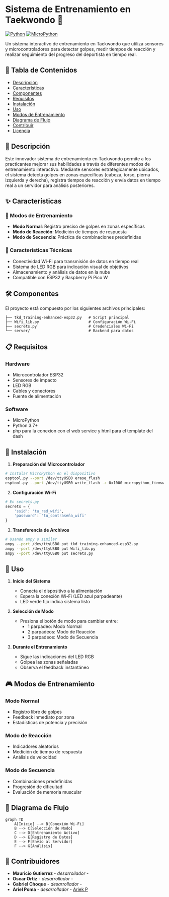 # Sistema de Entrenamiento en Taekwondo 🥋

[![Python](https://img.shields.io/badge/python-3.7+-blue.svg)](https://www.python.org/downloads/)
[![MicroPython](https://img.shields.io/badge/MicroPython-Compatible-green.svg)](https://micropython.org/)

Un sistema interactivo de entrenamiento en Taekwondo que utiliza sensores y microcontroladores para detectar golpes, medir tiempos de reacción y realizar seguimiento del progreso del deportista en tiempo real.

## 📝 Tabla de Contenidos

- [Descripción](#descripción)
- [Características](#características)
- [Componentes](#componentes)
- [Requisitos](#requisitos)
- [Instalación](#instalación)
- [Uso](#uso)
- [Modos de Entrenamiento](#modos-de-entrenamiento)
- [Diagrama de Flujo](#diagrama-de-flujo)
- [Contribuir](#contribuir)
- [Licencia](#licencia)

## 📖 Descripción

Este innovador sistema de entrenamiento en Taekwondo permite a los practicantes mejorar sus habilidades a través de diferentes modos de entrenamiento interactivo. Mediante sensores estratégicamente ubicados, el sistema detecta golpes en zonas específicas (cabeza, torso, pierna izquierda y derecha), registra tiempos de reacción y envía datos en tiempo real a un servidor para análisis posteriores.

## ✨ Características

### 🎯 Modos de Entrenamiento
- **Modo Normal**: Registro preciso de golpes en zonas específicas
- **Modo de Reacción**: Medición de tiempos de respuesta
- **Modo de Secuencia**: Práctica de combinaciones predefinidas

### 🔧 Características Técnicas
- Conectividad Wi-Fi para transmisión de datos en tiempo real
- Sistema de LED RGB para indicación visual de objetivos
- Almacenamiento y análisis de datos en la nube
- Compatible con ESP32 y Raspberry Pi Pico W

## 🛠 Componentes

El proyecto está compuesto por los siguientes archivos principales:

```
├── tkd_training-enhanced-esp32.py   # Script principal
├── Wifi_lib.py                      # Configuración Wi-Fi
├── secrets.py                       # Credenciales Wi-Fi
└── server/                          # Backend para datos
```

## 📋 Requisitos

### Hardware
- Microcontrolador ESP32
- Sensores de impacto
- LED RGB
- Cables y conectores
- Fuente de alimentación

### Software
- MicroPython
- Python 3.7+
- php para la conexion con el web service y html para el template del dash

## 🚀 Instalación

1. **Preparación del Microcontrolador**
```bash
# Instalar MicroPython en el dispositivo
esptool.py --port /dev/ttyUSB0 erase_flash
esptool.py --port /dev/ttyUSB0 write_flash -z 0x1000 micropython_firmware.bin
```

2. **Configuración Wi-Fi**
```python
# En secrets.py
secrets = {
    'ssid': 'tu_red_wifi',
    'password': 'tu_contraseña_wifi'
}
```

3. **Transferencia de Archivos**
```bash
# Usando ampy o similar
ampy --port /dev/ttyUSB0 put tkd_training-enhanced-esp32.py
ampy --port /dev/ttyUSB0 put Wifi_lib.py
ampy --port /dev/ttyUSB0 put secrets.py
```

## 📱 Uso

1. **Inicio del Sistema**
   - Conecta el dispositivo a la alimentación
   - Espera la conexión Wi-Fi (LED azul parpadeante)
   - LED verde fijo indica sistema listo

2. **Selección de Modo**
   - Presiona el botón de modo para cambiar entre:
     - 1 parpadeo: Modo Normal
     - 2 parpadeos: Modo de Reacción
     - 3 parpadeos: Modo de Secuencia

3. **Durante el Entrenamiento**
   - Sigue las indicaciones del LED RGB
   - Golpea las zonas señaladas
   - Observa el feedback instantáneo

## 🎮 Modos de Entrenamiento

### Modo Normal
- Registro libre de golpes
- Feedback inmediato por zona
- Estadísticas de potencia y precisión

### Modo de Reacción
- Indicadores aleatorios
- Medición de tiempo de respuesta
- Análisis de velocidad

### Modo de Secuencia
- Combinaciones predefinidas
- Progresión de dificultad
- Evaluación de memoria muscular

## 🔄 Diagrama de Flujo

```mermaid
graph TD
    A[Inicio] --> B[Conexión Wi-Fi]
    B --> C[Selección de Modo]
    C --> D[Entrenamiento Activo]
    D --> E[Registro de Datos]
    E --> F[Envío al Servidor]
    F --> G[Análisis]
```

## 🤝 Contribuidores
- **Mauricio Gutierrez** - _desarrollador_ -
- **Oscar Ortiz** - _desarrollador_ -
- **Gabriel Choque** - _desarrollador_ -
- **Ariel Poma** - _desarrollador_ - [Ariek P](https://github.com/AriekP)
